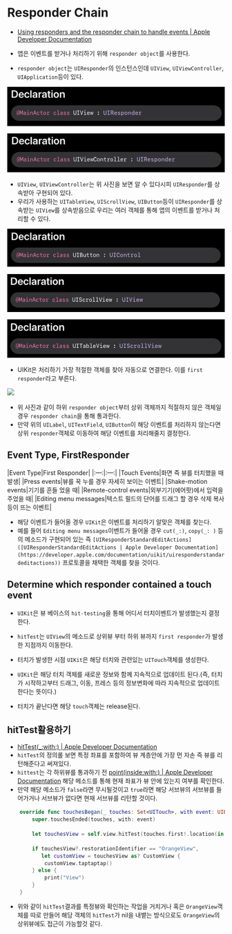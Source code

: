 # Responder Chain
* [Using responders and the responder chain to handle events | Apple Developer Documentation](https://developer.apple.com/documentation/uikit/touches_presses_and_gestures/using_responders_and_the_responder_chain_to_handle_events)

* 앱은 이벤트를 받거나 처리하기 위해 `responder object`를 사용한다.
* `responder object`는 `UIResponder`의 인스턴스인데 `UIView`, `UIViewController`, `UIApplication`등이 있다.

![](https://github.com/fatherLeon/TIL/blob/main/img/2023.3.18/1.png?raw=true)

![](https://github.com/fatherLeon/TIL/blob/main/img/2023.3.18/2.png?raw=true)

* `UIView`, `UIViewController`는 위 사진을 보면 알 수 있다시피 `UIResponder`를 상속받아 구현되어 있다.
* 우리가 사용하는 `UITableView`, `UIScrollView`, `UIButton`등이 `UIResponder`를 상속받는 `UIView`를 상속받음으로 우리는 여러 객체를 통해 앱의 이벤트를 받거나 처리할 수 있다.

![](https://github.com/fatherLeon/TIL/blob/main/img/2023.3.18/3.png?raw=true)

![](https://github.com/fatherLeon/TIL/blob/main/img/2023.3.18/4.png?raw=true)

![](https://github.com/fatherLeon/TIL/blob/main/img/2023.3.18/5.png?raw=true)

* UIKit은 처리하기 가장 적절한 객체를 찾아 자동으로 연결한다. 이를 `first responder`라고 부른다.

![](https://docs-assets.developer.apple.com/published/7c21d852b9/f17df5bc-d80b-4e17-81cf-4277b1e0f6e4.png)

* 위 사진과 같이 하위 `responder object`부터 상위 객체까지 적절하지 않은 객체일 경우 `responder chain`을 통해 통과한다.
* 만약 위의 `UILabel`, `UITextField`, `UIButton`이 해당 이벤트를 처리하지 않는다면 상위 `responder`객체로 이동하여 해당 이벤트를 처리해줄지 결정한다.

## Event Type,  FirstResponder
|Event Type|First Responder|
|:—:|:—:|
|Touch Events|화면 즉 뷰를 터치했을 때 발생|
|Press events|뷰를 꾹 누를 경우 자세히 보이는 이벤트|
|Shake-motion events|기기를 흔들 었을 때|
|Remote-control events|외부기기(에어팟)에서 입력을 주었을 때|
|Editing menu messages|텍스트 필드의 단어를 드래그 할 경우 삭제 복사 등이 뜨는 이벤트|

* 해당 이벤트가 들어올 경우 `UIKit`은 이벤트를 처리하기 알맞은 객체를 찾는다.
* 예를 들어 `Editing menu messages`이벤트가 들어올 경우 `cut(_:)`, `copy(_: )` 등의 메소드가 구현되어 있는 즉 `[UIResponderStandardEditActions]([UIResponderStandardEditActions | Apple Developer Documentation](https://developer.apple.com/documentation/uikit/uiresponderstandardeditactions))` 프로토콜을 채택한 객체를 찾을 것이다.


## Determine which responder contained a touch event
* `UIKit`은 뷰 베이스의 `hit-testing`을 통해 어디서 터치이벤트가 발생했는지 결정한다.
* `hitTest`는 `UIView`의 메소드로 상위뷰 부터 하위 뷰까지 `first responder`가 발생한 지점까지 이동한다.

* 터치가 발생한 시점 `UIKit`은 해당 터치와 관련있는 `UITouch`객체를 생성한다.
* `UIKit`은 해당 터치 객체를 새로운 정보와 함께 지속적으로 업데이트 된다.(즉, 터치가 시작하고부터 드래그, 이동, 프레스 등의 정보변화에 따라 지속적으로 업데이트 한다는 뜻이다.)
* 터치가 끝난다면 해당 `touch`객체는 release된다.


## hitTest활용하기
* [hitTest(_:with:) | Apple Developer Documentation](https://developer.apple.com/documentation/uikit/uiview/1622469-hittest)
* `hitTest`의 정의롤 보면 특정 좌표를 포함하여 뷰 계층안에 가장 먼 자손 즉 뷰를 리턴해준다고 써져있다.
* `hittest`는 각 하위뷰를 통과하기 전 [point(inside:with:) | Apple Developer Documentation](https://developer.apple.com/documentation/uikit/uiview/1622533-point) 해당 메소드를 통해 현재 좌표가 뷰 안에 있는지 여부를 확인한다.
* 만약 해당 메소드가 `false`라면 무시될것이고 `true`라면 해당 서브뷰의 서브뷰를 들어가거나 서브뷰가 없다면 현재 서브뷰를 리턴할 것이다.

```swift
    override func touchesBegan(_ touches: Set<UITouch>, with event: UIEvent?) {
        super.touchesEnded(touches, with: event)
        
        let touchesView = self.view.hitTest(touches.first!.location(in: self.view), with: event)
        
        if touchesView?.restorationIdentifier == "OrangeView",
           let customView = touchesView as? CustomView {
            customView.taptaptap()
        } else {
            print("View")
        }
    }
```

* 위와 같이 `hitTest`결과를 특정뷰와 확인하는 작업을 거치거나 혹은 `OrangeView`객체를 따로 만들어 해당 객체의 `hitTest`가 nil을 내뱉는 방식으로도 `OrangeView`의 상위뷰에도 접근이 가능할것 같다.